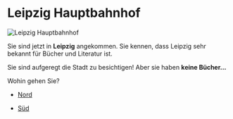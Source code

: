 <link rel="stylesheet" href="/Buchstadt-Leipzig/css/style.css">

# Leipzig Hauptbahnhof

![Leipzig Hauptbahnhof](https://upload.wikimedia.org/wikipedia/commons/c/c6/LE_Hauptbahnhof-4.jpg)

Sie sind jetzt in **Leipzig** angekommen. Sie kennen, dass Leipzig
sehr bekannt für Bücher und Literatur ist.

Sie sind aufgeregt die Stadt zu besichtigen! Aber sie haben
**keine Bücher...**

Wohin gehen Sie?

* [Nord](berlin.html)

* [Süd](touristeninformation.html)
